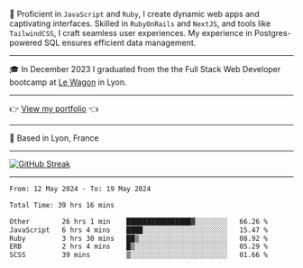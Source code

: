 📖 Proficient in `JavaScript` and `Ruby`, I create dynamic web apps and captivating interfaces. Skilled in `RubyOnRails` and `NextJS`, and tools like `TailwindCSS`, I craft seamless user experiences. My experience in Postgres-powered SQL ensures efficient data management.

***

🎓 In December 2023 I graduated from the the Full Stack Web Developer bootcamp at [Le Wagon](https://www.lewagon.com/) in Lyon.

***

👉 <a href="https://www.davidlau.dev/" target="_blank">View my portfolio</a> 👈

***

📍 Based in Lyon, France

***

[![GitHub Streak](https://streak-stats.demolab.com?user=kaimunlau&theme=github-dark&hide_border=true)](https://git.io/streak-stats)

***

<!--START_SECTION:waka-->

```txt
From: 12 May 2024 - To: 19 May 2024

Total Time: 39 hrs 16 mins

Other        26 hrs 1 min    ████████████████▓░░░░░░░░   66.26 %
JavaScript   6 hrs 4 mins    ████░░░░░░░░░░░░░░░░░░░░░   15.47 %
Ruby         3 hrs 30 mins   ██▒░░░░░░░░░░░░░░░░░░░░░░   08.92 %
ERB          2 hrs 4 mins    █▒░░░░░░░░░░░░░░░░░░░░░░░   05.29 %
SCSS         39 mins         ▒░░░░░░░░░░░░░░░░░░░░░░░░   01.66 %
```

<!--END_SECTION:waka-->
